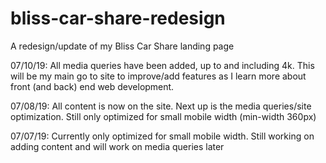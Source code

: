# bliss-car-share-redesign
A redesign/update of my Bliss Car Share landing page

07/10/19: All media queries have been added, up to and including 4k. This will be my main go to site to improve/add features as I learn more about front (and back) end web development. 

07/08/19: All content is now on the site. Next up is the media queries/site optimization. Still only optimized for small mobile width (min-width 360px)

07/07/19: Currently only optimized for small mobile width. Still working on adding content and will work on media queries later
